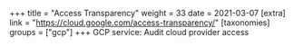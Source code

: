 +++
title = "Access Transparency"
weight = 33
date = 2021-03-07
[extra]
link = "https://cloud.google.com/access-transparency/"
[taxonomies]
groups = ["gcp"]
+++
GCP service: Audit cloud provider access

